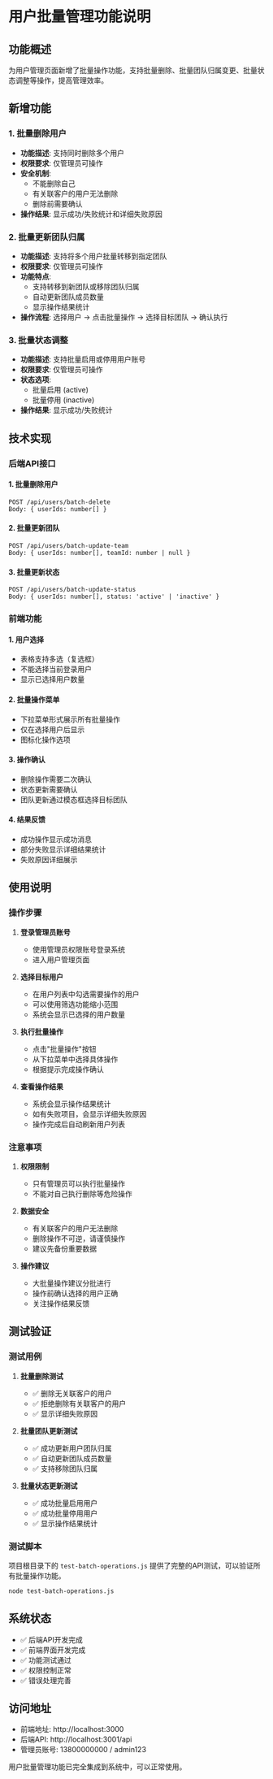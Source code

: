 # 用户批量管理功能说明

## 功能概述

为用户管理页面新增了批量操作功能，支持批量删除、批量团队归属变更、批量状态调整等操作，提高管理效率。

## 新增功能

### 1. 批量删除用户
- **功能描述**: 支持同时删除多个用户
- **权限要求**: 仅管理员可操作
- **安全机制**: 
  - 不能删除自己
  - 有关联客户的用户无法删除
  - 删除前需要确认
- **操作结果**: 显示成功/失败统计和详细失败原因

### 2. 批量更新团队归属
- **功能描述**: 支持将多个用户批量转移到指定团队
- **权限要求**: 仅管理员可操作
- **功能特点**:
  - 支持转移到新团队或移除团队归属
  - 自动更新团队成员数量
  - 显示操作结果统计
- **操作流程**: 选择用户 → 点击批量操作 → 选择目标团队 → 确认执行

### 3. 批量状态调整
- **功能描述**: 支持批量启用或停用用户账号
- **权限要求**: 仅管理员可操作
- **状态选项**:
  - 批量启用 (active)
  - 批量停用 (inactive)
- **操作结果**: 显示成功/失败统计

## 技术实现

### 后端API接口

#### 1. 批量删除用户
```
POST /api/users/batch-delete
Body: { userIds: number[] }
```

#### 2. 批量更新团队
```
POST /api/users/batch-update-team
Body: { userIds: number[], teamId: number | null }
```

#### 3. 批量更新状态
```
POST /api/users/batch-update-status
Body: { userIds: number[], status: 'active' | 'inactive' }
```

### 前端功能

#### 1. 用户选择
- 表格支持多选（复选框）
- 不能选择当前登录用户
- 显示已选择用户数量

#### 2. 批量操作菜单
- 下拉菜单形式展示所有批量操作
- 仅在选择用户后显示
- 图标化操作选项

#### 3. 操作确认
- 删除操作需要二次确认
- 状态更新需要确认
- 团队更新通过模态框选择目标团队

#### 4. 结果反馈
- 成功操作显示成功消息
- 部分失败显示详细结果统计
- 失败原因详细展示

## 使用说明

### 操作步骤

1. **登录管理员账号**
   - 使用管理员权限账号登录系统
   - 进入用户管理页面

2. **选择目标用户**
   - 在用户列表中勾选需要操作的用户
   - 可以使用筛选功能缩小范围
   - 系统会显示已选择的用户数量

3. **执行批量操作**
   - 点击"批量操作"按钮
   - 从下拉菜单中选择具体操作
   - 根据提示完成操作确认

4. **查看操作结果**
   - 系统会显示操作结果统计
   - 如有失败项目，会显示详细失败原因
   - 操作完成后自动刷新用户列表

### 注意事项

1. **权限限制**
   - 只有管理员可以执行批量操作
   - 不能对自己执行删除等危险操作

2. **数据安全**
   - 有关联客户的用户无法删除
   - 删除操作不可逆，请谨慎操作
   - 建议先备份重要数据

3. **操作建议**
   - 大批量操作建议分批进行
   - 操作前确认选择的用户正确
   - 关注操作结果反馈

## 测试验证

### 测试用例

1. **批量删除测试**
   - ✅ 删除无关联客户的用户
   - ✅ 拒绝删除有关联客户的用户
   - ✅ 显示详细失败原因

2. **批量团队更新测试**
   - ✅ 成功更新用户团队归属
   - ✅ 自动更新团队成员数量
   - ✅ 支持移除团队归属

3. **批量状态更新测试**
   - ✅ 成功批量启用用户
   - ✅ 成功批量停用用户
   - ✅ 显示操作结果统计

### 测试脚本

项目根目录下的 `test-batch-operations.js` 提供了完整的API测试，可以验证所有批量操作功能。

```bash
node test-batch-operations.js
```

## 系统状态

- ✅ 后端API开发完成
- ✅ 前端界面开发完成
- ✅ 功能测试通过
- ✅ 权限控制正常
- ✅ 错误处理完善

## 访问地址

- 前端地址: http://localhost:3000
- 后端API: http://localhost:3001/api
- 管理员账号: 13800000000 / admin123

用户批量管理功能已完全集成到系统中，可以正常使用。 